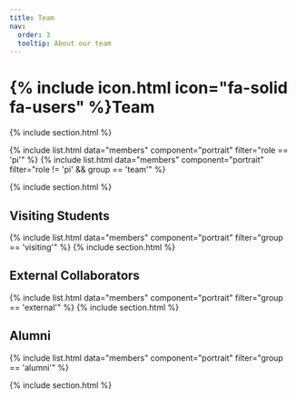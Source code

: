 ```yaml
---
title: Team
nav:
  order: 3
  tooltip: About our team
---
```


# {% include icon.html icon="fa-solid fa-users" %}Team


{% include section.html %}

{% include list.html data="members" component="portrait" filter="role == 'pi'" %}
{% include list.html data="members" component="portrait" filter="role != 'pi' && group == 'team'" %}

{% include section.html %}

## Visiting Students

{% include list.html data="members" component="portrait" filter="group == 'visiting'" %}
{% include section.html %}

## External Collaborators 

{% include list.html data="members" component="portrait" filter="group == 'external'" %}
{% include section.html %}

## Alumni

{% include list.html  data="members"  component="portrait"  filter="group == 'alumni'" %}

{% include section.html %}
